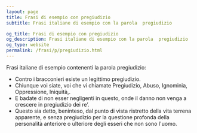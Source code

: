 ```yaml
---
layout: page
title: Frasi di esempio con pregiudizio 
subtitle: Frasi italiane di esempio con la parola  pregiudizio

og_title: Frasi di esempio con pregiudizio 
og_description: Frasi italiane di esempio con la parola  pregiudizio
og_type: website
permalink: /frasi/p/pregiudizio.html
---
```


Frasi italiane di esempio contenenti la parola pregiudizio:


- Contro i bracconieri esiste un legittimo pregiudizio.
- Chiunque voi siate, voi che vi chiamate Pregiudizio, Abuso, Ignominia, Oppressione, Iniquità,.
- E badate di non esser negligenti in questo, onde il danno non venga a crescere in pregiudizio dei re’.
- Questo sia detto, beninteso, dal punto di vista ristretto della vita terrena apparente, e senza pregiudizio per la questione profonda della personalità anteriore o ulteriore degli esseri che non sono l'uomo.
